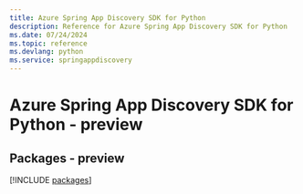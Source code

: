 ```yaml
---
title: Azure Spring App Discovery SDK for Python
description: Reference for Azure Spring App Discovery SDK for Python
ms.date: 07/24/2024
ms.topic: reference
ms.devlang: python
ms.service: springappdiscovery
---
```

# Azure Spring App Discovery SDK for Python - preview
## Packages - preview
[!INCLUDE [packages](spring-app-discovery-index.md)]